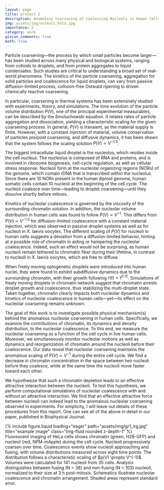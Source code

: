 ```yaml
---
layout: page
title: project 2
description: Anomalous Coarsening of Coalescing Nucleoli in Human Cells
img: assets/img/nuleoli_hela.jpg
importance: 2
category: work
giscus_comments: true
math: true
---
```


Particle coarsening—the process by which small particles become larger—has been studied across many physical and biological systems, ranging from colloids to droplets, and from protein aggregates to liquid condensates. Such studies are critical to understanding a broad set of real-world phenomena. The kinetics of the particle coarsening, aggregation for solid particles and coalescence for liquid droplets, can vary from passive diffusion-limited process, collision-free Ostwald ripening to driven chemically reactive coarsening.

In particular, coarsening in thermal systems has been extensively studied with experiments, theory, and simulations. The time evolution of the particle volume distribution $P(V)$, one of the principal experimental measurables, can be described by the Smoluchowski equation. It relates rates of particle aggregation and dissociation, yielding a characteristic scaling for the given coarsening process. In general, $P(V)$ is transient, as the material supply is finite. However, with a constant injection of material, volume conservation of particles pre/post coarsening, and diffusive dynamics, it has been shown that the system follows the scaling solution $P(V) \propto V^{-1.5}$.

The biggest intracellular liquid droplet is the nucleolus, which resides inside the cell nucleus. The nucleolus is composed of RNA and proteins, and is involved in ribosome biogenesis, cell-cycle regulation, as well as cellular stress response. Nucleoli form at the nucleolar organizing regions (NORs) of the genome, which contain rDNA that is transcribed within the nucleolus. Since there are 10 NORs present in the human diploid genome, human somatic cells contain 10 nucleoli at the beginning of the cell cycle. The nucleoli coalesce over time—leading to droplet coarsening—until they dissolve shortly before mitosis.

Kinetics of nucleolar coalescence is governed by the viscosity of the surrounding chromatin solution. In addition, the nucleolar volume distribution in human cells was found to follow $P(V) \propto V^{-1}$. This differs from $P(V) \propto V^{-1.5}$ for diffusion-limited coalescence with a constant material injection, which was observed in passive droplet systems as well as for nucleoli in X. laevis oocytes. The different scaling of $P(V)$ for nucleoli in human cells suggests a deviation from a diffusion-limited behavior, hinting at a possible role of chromatin in aiding or hampering the nucleolar coalescence. Indeed, such an effect would not be surprising, as human nucleoli remain tethered to chromatin fiber during their lifetime, in contrast to nucleoli in X. laevis oocytes, which are free to diffuse.

When freely moving optogenetic droplets were introduced into human nuclei, they were found to exhibit subdiffusive dynamics due to the surrounding chromatin, with their growth following $r(t) \propto t^{0.12}$. Simulations of freely moving droplets in chromatin network suggest that chromatin arrests droplet growth and coalescence, thus stabilizing the multi-droplet state. Taken together, chromatin clearly impacts both nucleolar dynamics and kinetics of nucleolar coalescence in human cells—yet—its effect on the nucleolar coarsening remains unknown.

The goal of this work is to investigate possible physical mechanism(s) behind the anomalous nucleolar coarsening in human cells. Specifically, we examine the contributions of chromatin, its dynamics and density distribution, to the nucleolar coalescence. To this end, we measure the nucleolar coarsening as a function of the cell cycle in live human cells. Moreover, we simultaneously monitor nucleolar motions as well as dynamics and reorganization of chromatin around the nucleoli before their coalescence. Our data reveal that nucleolar coarsening maintains the anomalous scaling of $P(V) \propto V^{-1}$ during the entire cell cycle. We find a decrease in chromatin concentration in the space between two nucleoli before they coalesce, while at the same time the nucleoli move faster toward each other.

We hypothesize that such a chromatin depletion leads to an effective attractive interaction between the nucleoli. To test this hypothesis, we perform computational simulations of nucleolar coalescence with and without an attractive interaction. We find that an effective attractive force between nucleoli can indeed lead to the anomalous nucleolar coarsening observed in experiments. For simplicity, I will leave out details of these procedures from this report. One can see all of the above in detail in our paper, published in Biophysical Journal.



<div class="row">
    <div class="col-sm mt-3 mt-md-0">
        {% include figure.liquid loading="eager" path="assets/img/gr1_lrg.jpg" title="example image" class="img-fluid rounded z-depth-1" %}
    </div>
</div>
<div class="caption">
    Fluorescent imaging of HeLa cells shows chromatin (green, H2B-GFP) and nucleoli (red, NPM-mApple) during the cell cycle. Nucleoli progressively coarsen over time. Coalescence events show nucleoli approaching and fusing, with volume distributions measured across eight time points. The distribution follows a characteristic scaling of $p(V) \propto V^{-1}$. Volumes were calculated for 141 nucleoli from 35 cells. Analysis distinguishes between fusing (N = 38) and non-fusing (N = 103) nucleoli, normalized to their size at 3 h post-mitosis. Schematics illustrate nucleolar coalescence and chromatin arrangement. Shaded areas represent standard error.
</div>




